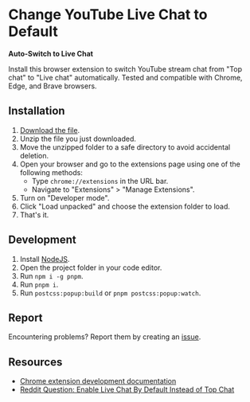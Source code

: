 # Change YouTube Live Chat to Default

**Auto-Switch to Live Chat**

Install this browser extension to switch YouTube stream chat from "Top chat" to "Live chat" automatically. Tested and compatible with Chrome, Edge, and Brave browsers.

## Installation

1. [Download the file](https://babakfp.gumroad.com/l/enable-youtube-live-chat-by-default).
2. Unzip the file you just downloaded.
3. Move the unzipped folder to a safe directory to avoid accidental deletion.
4. Open your browser and go to the extensions page using one of the following methods:
    - Type `chrome://extensions` in the URL bar.
    - Navigate to "Extensions" > "Manage Extensions".
5. Turn on "Developer mode".
6. Click "Load unpacked" and choose the extension folder to load.
7. That's it.

## Development

1. Install [NodeJS](https://nodejs.org).
2. Open the project folder in your code editor.
3. Run `npm i -g pnpm`.
4. Run `pnpm i`.
5. Run `postcss:popup:build` or `pnpm postcss:popup:watch`.

## Report

Encountering problems? Report them by creating an [issue](https://github.com/babakfp/enable-youtube-live-chat-by-default/issues).

## Resources

-   [Chrome extension development documentation](https://developer.chrome.com/docs/extensions)
-   [Reddit Question: Enable Live Chat By Default Instead of Top Chat](https://www.reddit.com/r/youtube/comments/hhuz29/enable_live_chat_by_default_instead_of_top_chat)
